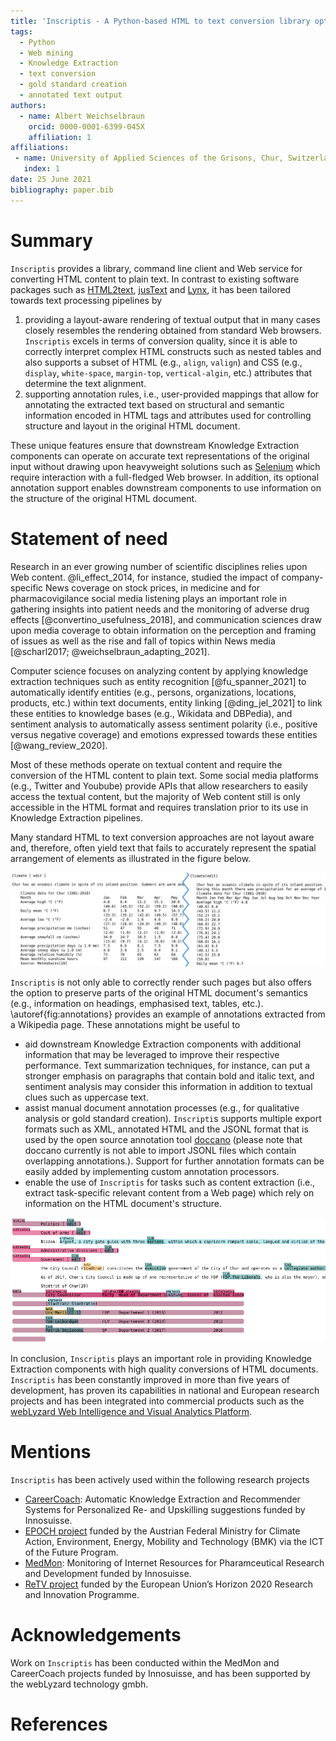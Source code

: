 ```yaml
---
title: 'Inscriptis - A Python-based HTML to text conversion library optimized for knowledge extraction from the Web'
tags:
  - Python
  - Web mining
  - Knowledge Extraction
  - text conversion
  - gold standard creation
  - annotated text output
authors:
  - name: Albert Weichselbraun
    orcid: 0000-0001-6399-045X
    affiliation: 1
affiliations:
 - name: University of Applied Sciences of the Grisons, Chur, Switzerland
   index: 1
date: 25 June 2021
bibliography: paper.bib
--- 
```


# Summary

``Inscriptis`` provides a library, command line client and Web service for converting HTML content to plain text. In contrast to existing software packages such as [HTML2text](https://github.com/Alir3z4/html2text/), [jusText](https://github.com/miso-belica/jusText/) and [Lynx](https://lynx.invisible-island.net/), it has been tailored towards text processing pipelines by 

1. providing a layout-aware rendering of textual output that in many cases closely resembles the rendering obtained from standard Web browsers. ``Inscriptis`` excels in terms of conversion quality, since it is able to correctly interpret complex HTML constructs such as nested tables and also supports a subset of HTML (e.g., `align`, `valign`) and CSS (e.g., `display`, `white-space`, `margin-top`, `vertical-algin`, etc.) attributes that determine the text alignment.
 2. supporting annotation rules, i.e., user-provided mappings that allow for annotating the extracted text based on structural and semantic information encoded in HTML tags and attributes used for controlling structure and layout in the original HTML document. 

These unique features ensure that downstream Knowledge Extraction components can operate on accurate text representations of the original input without drawing upon heavyweight solutions such as [Selenium](https://www.selenium.dev/) which require interaction with a full-fledged Web browser. In addition, its optional annotation support enables downstream components to use information on the structure of the original HTML document.


# Statement of need

Research in an ever growing number of scientific disciplines relies upon Web content. @li_effect_2014, for instance, studied the impact of company-specific News coverage on stock prices, in medicine and for pharmacovigilance social media listening plays an important role in gathering insights into patient needs and the monitoring of adverse drug effects [@convertino_usefulness_2018], and communication sciences draw upon media coverage to obtain information on the perception and framing of issues as well as the rise and fall of topics within News media [@scharl2017; @weichselbraun_adapting_2021].

Computer science focuses on analyzing content by applying knowledge extraction techniques such as entity recognition [@fu_spanner_2021] to automatically identify entities (e.g., persons, organizations, locations, products, etc.) within text documents, entity linking [@ding_jel_2021] to link these entities to knowledge bases (e.g., Wikidata and DBPedia), and sentiment analysis to automatically assess sentiment polarity (i.e., positive versus negative coverage) and emotions expressed towards these entities [@wang_review_2020].

Most of these methods operate on textual content and require the conversion of the HTML content to plain text. Some social media platforms (e.g., Twitter and Youbube) provide APIs that allow researchers to easily access the textual content, but the majority of Web content still is only accessible in the HTML format and requires translation prior to its use in Knowledge Extraction pipelines.

Many standard HTML to text conversion approaches are not layout aware and, therefore, often yield text that fails to accurately represent the spatial arrangement of elements as illustrated in the figure below.

![Text representation of a table from DBpedia computed by ``Inscriptis`` (left) and lynx (right) with the options `-nolist -width=500`. Lynx fails to correctly interpret the cascaded table and, therefore, does not correctly align the temperature values.](images/inscriptis-vs-lynx.png)

``Inscriptis`` is not only able to correctly render such pages but also offers the option to preserve parts of the original HTML document's semantics (e.g., information on headings, emphasised text, tables, etc.). \autoref{fig:annotations} provides an example of annotations extracted from a Wikipedia page. These annotations might be useful to

- aid downstream Knowledge Extraction components with additional information that may be leveraged to improve their respective performance. Text summarization techniques, for instance, can put a stronger emphasis on paragraphs that contain bold and italic text, and sentiment analysis may consider this information in addition to textual clues such as uppercase text.
- assist manual document annotation processes (e.g., for qualitative analysis or gold standard creation). ``Inscripti``s supports multiple export formats such as XML, annotated HTML and the JSONL format that is used by the open source annotation tool [doccano](https://github.com/doccano/doccano) (please note that doccano currently is not able to import JSONL files which contain overlapping annotations.). Support for further annotation formats can be easily added by implementing custom annotation processors.
- enable the use of ``Inscriptis``  for tasks such as content extraction (i.e., extract task-specific relevant content from a Web page) which rely on information on the HTML document's structure.

![Snippet of the annotations extracted from the DBpedia entry for Chur which has been exported using the HTML annotation processor.\label{fig:annotations}](images/annotations.png)

In conclusion, ``Inscriptis`` plays an important role in providing Knowledge Extraction components with high quality conversions of HTML documents. ``Inscriptis`` has been constantly improved in more than five years of development, has proven its capabilities in national and European research projects and has been integrated into commercial products such as the [webLyzard Web Intelligence and Visual Analytics Platform](https://www.weblyzard.com/visual-analytics-dashboard/).



# Mentions

``Inscriptis`` has been actively used within the following research projects

- [CareerCoach](https://www.fhgr.ch/CareerCoach): Automatic Knowledge Extraction and Recommender Systems for Personalized Re- and Upskilling suggestions funded by Innosuisse.
- [EPOCH project](https://www.epoch-project.eu) funded by the Austrian Federal Ministry for Climate Action, Environment, Energy, Mobility and Technology (BMK) via the ICT of the Future Program.
- [MedMon](https://www.fhgr.ch/medmon): Monitoring of Internet Resources for Pharamceutical Research and Development funded by Innosuisse.
- [ReTV project](https://www.retv-project.eu) funded by the European Union’s Horizon 2020 Research and Innovation Programme.


# Acknowledgements

Work on ``Inscriptis`` has been conducted within the MedMon and CareerCoach projects funded by Innosuisse, and has been supported by the webLyzard technology gmbh.


# References

